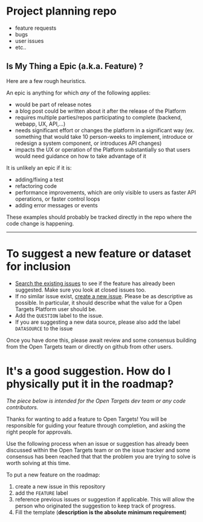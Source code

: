 # Project planning repo
- feature requests
- bugs
- user issues
- etc.. 

## Is My Thing a Epic (a.k.a. Feature) ?

Here are a few rough heuristics.

An epic is anything for which *any* of the following applies:

- would be part of release notes
- a blog post could be written about it after the release of the Platform
- requires multiple parties/repos participating to complete (backend, webapp, UX, API,...)
- needs significant effort or changes the platform in a significant way (ex. something that would take 10 person-weeks to implement, introduce or redesign a system component, or introduces API changes)
- impacts the UX or operation of the Platform substantially so that users would need guidance on how to take advantage of it

It is unlikely an epic if it is:

- adding/fixing a  test
- refactoring code
- performance improvements, which are only visible to users as faster API operations, or faster control loops
- adding error messages or events

These examples should probably be tracked directly in the repo where the code change is happening.


***

# To suggest a new feature or dataset for inclusion

- [Search the existing issues](https://github.com/opentargets/roadmap/issues) to see if the feature has already been suggested. Make sure you look at closed issues too.
- If no similar issue exist, [create a new issue](https://github.com/opentargets/roadmap/issues/new). Please be as descriptive as possible. In particular, it should describe what the value for a Open Targets Platform user should be.
- Add the `QUESTION` label to the issue.
- If you are suggesting a new data source, please also add the label `DATASOURCE` to the issue

Once you have done this, please await review and some consensus building from the Open Targets team or directly on github from other users.

# It's a good suggestion. How do I physically put it in the roadmap?
*The piece below is intended for the Open Targets dev team or any code contributors.*

Thanks for wanting to add a feature to Open Targets!  You will be responsible for guiding your feature through completion, and asking the right people for approvals.  

Use the following process when an issue or suggestion has already been discussed within the Open Targets team or on the issue tracker and some consensus has been reached that that the problem you are trying to solve is worth solving at this time.

To put a new feature on the roadmap:

1. create a new issue in this repository
2. add the `FEATURE` label
3. reference previous issues or suggestion if applicable. This will allow the person who originated the suggestion to keep track of progress.
4. Fill the template (**description is the absolute minimum requirement**)
